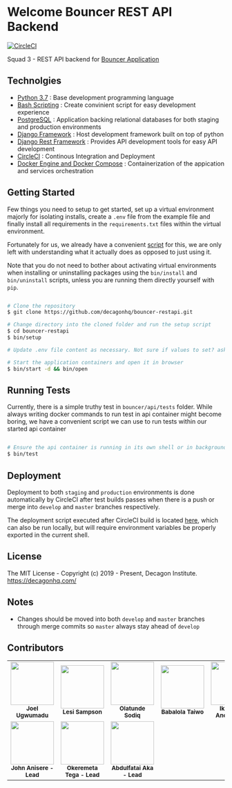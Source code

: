 # Welcome Bouncer REST API Backend

[![CircleCI](https://circleci.com/gh/decagonhq/bouncer-restapi/tree/master.svg?style=svg&circle-token=f84852fd9b9ee23b40fdfcf2d2e38dc5f65cb1e2)](https://circleci.com/gh/decagonhq/bouncer-restapi/tree/master)

Squad 3 - REST API backend for [Bouncer Application](https://bouncer-restapi.herokuapp.com/)

## Technolgies

* [Python 3.7](https://python.org) : Base development programming language
* [Bash Scripting](https://www.codecademy.com/learn/learn-the-command-line/modules/bash-scripting) : Create convinient script for easy development experience
* [PostgreSQL](https://www.postgresql.org/) : Application backing relational databases for both staging and production environments
* [Django Framework](https://www.djangoproject.com/) : Host development framework built on top of python
* [Django Rest Framework](https://www.django-rest-framework.org/) : Provides API development tools for easy API development
* [CircleCI]() : Continous Integration and Deployment
* [Docker Engine and Docker Compose](https://www.docker.com/) : Containerization of the appication and services orchestration

## Getting Started

Few things you need to setup to get started, set up a virtual environment majorly for isolating installs, create a `.env` file from the example file and finally install all requirements in the `requirements.txt` files within the virtual environment.

Fortunately for us, we already have a convenient [script](https://github.com/decagonhq/bouncer-restapi/blob/master/bin/setup) for this, we are only left with understanding what it actually does as opposed to just using it.

Note that you do not need to bother about activating virtual environments when installing or uninstalling packages using the `bin/install` and `bin/uninstall` scripts, unless you are running them directly yourself with `pip`.

```bash

# Clone the repository
$ git clone https://github.com/decagonhq/bouncer-restapi.git

# Change directory into the cloned folder and run the setup script
$ cd bouncer-restapi
$ bin/setup

# Update .env file content as necessary. Not sure if values to set? ask the Leads

# Start the application containers and open it in browser
$ bin/start -d && bin/open

```

## Running Tests

Currently, there is a simple truthy test in `bouncer/api/tests` folder. While always writing docker commands to run test in api container might become boring, we have a convenient script we can use to run tests within our started api container

```bash

# Ensure the api container is running in its own shell or in background
$ bin/test

```

## Deployment

Deployment to both `staging` and `production` environments is done automatically by CircleCI after test builds passes when there is a push or merge into `develop` and `master` branches respectively.

The deployment script executed after CircleCI build is located [here](https://github.com/decagonhq/bouncer-restapi/blob/master/bin/deploy), which can also be run locally, but will require environment variables be properly exported in the current shell.

## License

The MIT License - Copyright (c) 2019 - Present, Decagon Institute. https://decagonhq.com/

## Notes

* Changes should be moved into both `develop` and `master` branches through merge commits so `master` always stay ahead of `develop`

## Contributors

<table>
    <tr>
        <td align="center">
            <div>
                <img src="https://avatars2.githubusercontent.com/u/33503922?s=460&v=4" width="100px;">
                <br /><sub><b>Joel Ugwumadu</b></sub>
            </div>
        </td>
        <td align="center">
            <div>
                <img src="https://avatars1.githubusercontent.com/u/47976295?s=96&v=4" width="100px;">
                <br /><sub><b>Lesi Sampson</b></sub>
            </div>
        </td>
        <td align="center">
            <div>
                <img src="https://x1.xingassets.com/assets/frontend_minified/img/users/nobody_m.original.jpg" width="100px;">
                <br /><sub><b>Olatunde Sodiq</b></sub>
            </div>
        </td>
        <td align="center">
            <div>
                <img src="https://avatars3.githubusercontent.com/u/42146180?s=96&v=4" width="100px;">
                <br /><sub><b>Babalola Taiwo</b></sub>
            </div>
        </td>
        <td align="center">
            <div>
                <img src="https://avatars2.githubusercontent.com/u/24377769?s=460&v=4" width="100px;">
                <br /><sub><b>Ikechuku Anonymous</b></sub>
            </div>
        </td>
        <td align="center">
            <div>
                <img src="https://x1.xingassets.com/assets/frontend_minified/img/users/nobody_m.original.jpg" width="100px;">
                <br /><sub><b>Adams Temidire</b></sub>
            </div>
        </td>
    </tr>
    <tr>
        <td align="center">
            <div>
                <img src="https://avatars2.githubusercontent.com/u/25504617?s=96&v=4" width="100px;">
                <br /><sub><b>John Anisere - Lead</b></sub>
            </div>
        </td>
        <td align="center">
            <div>
                <img src="https://x1.xingassets.com/assets/frontend_minified/img/users/nobody_m.original.jpg" width="100px;">
                <br /><sub><b>Okeremeta Tega - Lead</b></sub>
            </div>
        </td>
        <td align="center">
            <div>
                <img src="https://avatars1.githubusercontent.com/u/57705536?s=96&v=4" width="100px;">
                <br /><sub><b>Abdulfatai Aka - Lead</b></sub>
            </div>
        </td>
    </tr>
</table>
